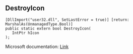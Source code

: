 ## DestroyIcon

```
[DllImport("user32.dll", SetLastError = true)] [return: MarshalAs(UnmanagedType.Bool)]
public static extern bool DestroyIcon(
   IntPtr hIcon
);
```

Microsoft documentation: [Link](https://docs.microsoft.com/en-us/windows/win32/api/winuser/nf-winuser-destroyicon)
